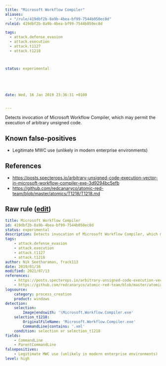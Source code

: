 ```yaml
---
title: "Microsoft Workflow Compiler"
aliases:
  - "/rule/419dbf2b-8a9b-4bea-bf99-7544b050ec8d"
ruleid: 419dbf2b-8a9b-4bea-bf99-7544b050ec8d

tags:
  - attack.defense_evasion
  - attack.execution
  - attack.t1127
  - attack.t1218



status: experimental





date: Wed, 16 Jan 2019 23:36:31 +0100


---
```


Detects invocation of Microsoft Workflow Compiler, which may permit the execution of arbitrary unsigned code.

<!--more-->


## Known false-positives

* Legitimate MWC use (unlikely in modern enterprise environments)



## References

* https://posts.specterops.io/arbitrary-unsigned-code-execution-vector-in-microsoft-workflow-compiler-exe-3d9294bc5efb
* https://github.com/redcanaryco/atomic-red-team/blob/master/atomics/T1218/T1218.md


## Raw rule ([edit](https://github.com/SigmaHQ/sigma/edit/master/rules/windows/process_creation/proc_creation_win_workflow_compiler.yml))
```yaml
title: Microsoft Workflow Compiler
id: 419dbf2b-8a9b-4bea-bf99-7544b050ec8d
status: experimental
description: Detects invocation of Microsoft Workflow Compiler, which may permit the execution of arbitrary unsigned code.
tags:
    - attack.defense_evasion
    - attack.execution
    - attack.t1127
    - attack.t1218
author: Nik Seetharaman, frack113
date: 2019/01/16
modified: 2021/07/13
references:
    - https://posts.specterops.io/arbitrary-unsigned-code-execution-vector-in-microsoft-workflow-compiler-exe-3d9294bc5efb
    - https://github.com/redcanaryco/atomic-red-team/blob/master/atomics/T1218/T1218.md
logsource:
    category: process_creation
    product: windows
detection:
    selection:
        Image|endswith: '\Microsoft.Workflow.Compiler.exe'
    selection_t1218:
        OriginalFileName: 'Microsoft.Workflow.Compiler.exe'
        CommandLine|contains: '.xml'
    condition: selection or selection_t1218
fields:
    - CommandLine
    - ParentCommandLine
falsepositives:
    - Legitimate MWC use (unlikely in modern enterprise environments)
level: high

```
